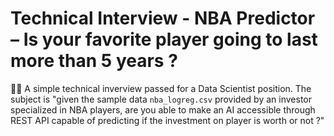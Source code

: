 # Technical Interview - NBA Predictor – Is your favorite player going to last more than 5 years ?

🧐💯 A simple technical inverview passed for a Data Scientist position. The subject is "given the sample data `nba_logreg.csv` provided by an investor specialized in NBA players, are you able to make an AI accessible through REST API capable of predicting if the investment on player is worth or not ?"
